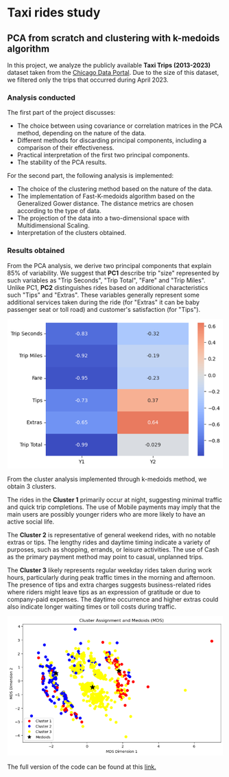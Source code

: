 # Taxi rides study
## PCA from scratch and clustering with k-medoids algorithm

In this project, we analyze the publicly available **Taxi Trips (2013-2023)** dataset taken from the [Chicago Data Portal](https://data.cityofchicago.org/). Due to the size of this dataset, we filtered only the trips that occurred during April 2023.

### Analysis conducted

The first part of the project discusses:
- The choice between using covariance or correlation matrices in the PCA method, depending on the nature of the data.
- Different methods for discarding principal components, including a comparison of their effectiveness.
- Practical interpretation of the first two principal components.
- The stability of the PCA results.

For the second part, the following analysis is implemented:
- The choice of the clustering method based on the nature of the data.
- The implementation of Fast-K-medoids algorithm based on the Generalized Gower distance. The distance metrics are chosen according to the type of data.
- The projection of the data into a two-dimensional space with Multidimensional Scaling.
- Interpretation of the clusters obtained.


### Results obtained

From the PCA analysis, we derive two principal components that explain 85% of variability. We suggest that **PC1** describe trip "size" represented by such variables as "Trip Seconds", "Trip Total", "Fare" and "Trip Miles". Unlike PC1, **PC2** distinguishes rides based on additional characteristics such "Tips" and "Extras". These variables generally represent some additional services taken during the ride (for "Extras" it can be baby passenger seat or toll road) and customer's satisfaction (for "Tips"). 

![PCA results](./data/PCA.png)

From the cluster analysis implemented through k-medoids method, we obtain 3 clusters.

The rides in the **Cluster 1** primarily occur at night, suggesting minimal traffic and quick trip completions. The use of Mobile payments may imply that the main users are possibly younger riders who are more likely to have an active social life.

The **Cluster 2** is representative of general weekend rides, with no notable extras or tips. The lengthy rides and daytime timing indicate a variety of purposes, such as shopping, errands, or leisure activities. The use of Cash as the primary payment method may point to casual, unplanned trips.

The **Cluster 3** likely represents regular weekday rides taken during work hours, particularly during peak traffic times in the morning and afternoon. The presence of tips and extra charges suggests business-related rides where riders might leave tips as an expression of gratitude or due to company-paid expenses. The daytime occurrence and higher extras could also indicate longer waiting times or toll costs during traffic.

![Clusters](./data/Clustering.png)

The full version of the code can be found at this [link.](https://github.com/karakumka/portfolio/blob/main/Project1/Taxi_rides_Chicago.ipynb)



